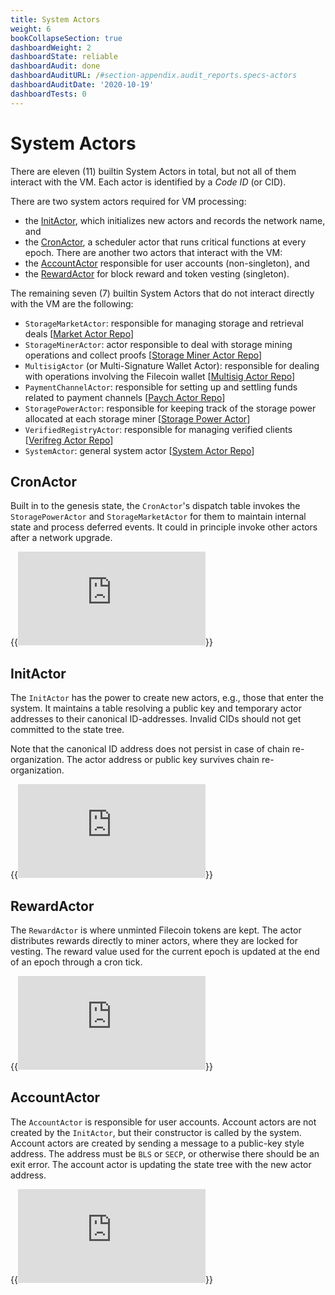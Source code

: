 ```yaml
---
title: System Actors
weight: 6
bookCollapseSection: true
dashboardWeight: 2
dashboardState: reliable
dashboardAudit: done
dashboardAuditURL: /#section-appendix.audit_reports.specs-actors
dashboardAuditDate: '2020-10-19'
dashboardTests: 0
---
```


# System Actors

There are eleven (11) builtin System Actors in total, but not all of them interact with the VM. Each actor is identified by a _Code ID_ (or CID).

There are two system actors required for VM processing:
  - the [InitActor](sysactors#initactor), which initializes new actors and records the network name, and
  - the [CronActor](sysactors#cronactor), a scheduler actor that runs critical functions at every epoch.
There are another two actors that interact with the VM:
  - the [AccountActor](sysactors#accountactor) responsible for user accounts (non-singleton), and
  - the [RewardActor](sysactors#rewardactor) for block reward and token vesting (singleton).


The remaining seven (7) builtin System Actors that do not interact directly with the VM are the following:

- `StorageMarketActor`: responsible for managing storage and retrieval deals [[Market Actor Repo](https://github.com/filecoin-project/specs-actors/blob/master/actors/builtin/market/market_actor.go)]
- `StorageMinerActor`: actor responsible to deal with storage mining operations and collect proofs [[Storage Miner Actor Repo](https://github.com/filecoin-project/specs-actors/blob/master/actors/builtin/miner/miner_actor.go)]
- `MultisigActor` (or Multi-Signature Wallet Actor): responsible for dealing with operations involving the Filecoin wallet [[Multisig Actor Repo](https://github.com/filecoin-project/specs-actors/blob/master/actors/builtin/multisig/multisig_actor.go)]
- `PaymentChannelActor`: responsible for setting up and settling funds related to payment channels [[Paych Actor Repo](https://github.com/filecoin-project/specs-actors/blob/master/actors/builtin/paych/paych_actor.go)]
-  `StoragePowerActor`: responsible for keeping track of the storage power allocated at each storage miner [[Storage Power Actor](https://github.com/filecoin-project/specs-actors/blob/master/actors/builtin/power/power_actor.go)]
- `VerifiedRegistryActor`: responsible for managing verified clients [[Verifreg Actor Repo](https://github.com/filecoin-project/specs-actors/blob/master/actors/builtin/verifreg/verified_registry_actor.go)]
- `SystemActor`: general system actor [[System Actor Repo](https://github.com/filecoin-project/specs-actors/blob/master/actors/builtin/system/system_actor.go)]

## CronActor

Built in to the genesis state, the `CronActor`'s dispatch table invokes the `StoragePowerActor` and `StorageMarketActor` for them to maintain internal state and process deferred events. It could in principle invoke other actors after a network upgrade.

{{<embed src="https://github.com/filecoin-project/specs-actors/blob/master/actors/builtin/cron/cron_actor.go"  lang="go">}}

## InitActor

The `InitActor` has the power to create new actors, e.g., those that enter the system. It maintains a table resolving a public key and temporary actor addresses to their canonical ID-addresses. Invalid CIDs should not get committed to the state tree.

Note that the canonical ID address does not persist in case of chain re-organization. The actor address or public key survives chain re-organization.

{{<embed src="https://github.com/filecoin-project/specs-actors/blob/master/actors/builtin/init/init_actor.go" lang="go">}}

## RewardActor

The `RewardActor` is where unminted Filecoin tokens are kept. The actor distributes rewards directly to miner actors, where they are locked for vesting. The reward value used for the current epoch is updated at the end of an epoch through a cron tick.

{{<embed src="https://github.com/filecoin-project/specs-actors/blob/master/actors/builtin/reward/reward_actor.go"  lang="go">}}

## AccountActor

The `AccountActor` is responsible for user accounts. Account actors are not created by the `InitActor`, but their constructor is called by the system. Account actors are created by sending a message to a public-key style address. The address must be `BLS` or `SECP`, or otherwise there should be an exit error. The account actor is updating the state tree with the new actor address.

{{<embed src="https://github.com/filecoin-project/specs-actors/blob/master/actors/builtin/account/account_actor.go" lang="go" >}}
